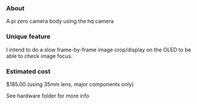 ### About

A pi zero camera body using the hq camera

### Unique feature

I intend to do a slow frame-by-frame image crop/display on the OLED to be able to check image focus.

### Estimated cost

$185.00 (using 35mm lens, major components only)

See hardware folder for more info
